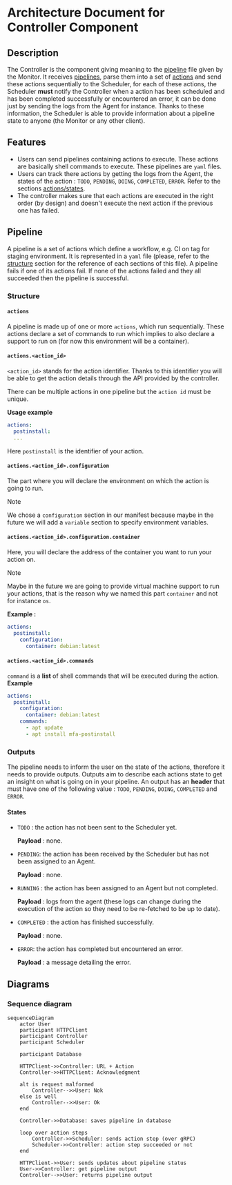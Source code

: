 # Architecture Document for Controller Component

## Description
The Controller is the component giving meaning to the [pipeline](#structure) file given by the Monitor. It receives [pipelines](#pipeline), parse them into a set of [actions](#actions) and send these actions sequentially to the Scheduler, for each of these actions, the Scheduler **must** notify the Controller when a action has been scheduled and has been completed successfully or encountered an error, it can be done just by sending the logs from the Agent for instance. Thanks to these information, the Scheduler is able to provide information about a pipeline state to anyone (the Monitor or any other client).
## Features
- Users can send pipelines containing actions to execute. These actions are basically shell commands to execute. These pipelines are `yaml` files.
- Users can track there actions by getting the logs from the Agent, the states of the action : `TODO`, `PENDING`, `DOING`, `COMPLETED`, `ERROR`. Refer to the sections [actions/states](#States).
- The controller makes sure that each actions are executed in the right order (by design) and doesn't execute the next action if the previous one has failed.
## Pipeline
A pipeline is a set of actions which define a workflow, e.g. CI on tag for staging environment. It is represented in a `yaml` file (please, refer to the [structure](#structure) section for the reference of each sections of this file). A pipeline fails if one of its actions fail. If none of the actions failed and they all succeeded then the pipeline is successful.
### Structure
#### `actions`
A pipeline is made up of one or more `actions`, which run sequentially. These actions declare a set of commands to run which implies to also declare a support to run on (for now this environment will be a container).
#### `actions.<action_id>`
`<action_id>` stands for the action identifier. Thanks to this identifier you will be able to get the action details through the API provided by the controller.

There can be multiple actions in one pipeline but the `action id` must be unique.

**Usage example** 
```yaml
actions:
  postinstall:
  ...
```
Here `postinstall` is the identifier of your action.
#### `actions.<action_id>.configuration`
The part where you will declare the environment on which the action is going to run. 
>[!Note]
> We chose a `configuration` section in our manifest because maybe in the future we will add a `variable` section to specify environment variables. 
#### `actions.<action_id>.configuration.container`
Here, you will declare the address of the container you want to run your action on.
>[!Note]
> Maybe in the future we are going to provide virtual machine support to run your actions, that is the reason why we named this part `container` and not for instance `os`.

**Example :**
```yaml
actions:
  postinstall:
    configuration:
      container: debian:latest
```
#### `actions.<action_id>.commands`
`command` is a **list** of shell commands that will be executed during the action.
**Example**
```yaml
actions:
  postinstall:
    configuration:
      container: debian:latest
    commands:
      - apt update
      - apt install mfa-postinstall
```
### Outputs
The pipeline needs to inform the user on the state of the actions, therefore it needs to provide outputs. Outputs aim to describe each actions state to get an insight on what is going on in your pipeline. An output has an **header** that must have one of the following value : `TODO`, `PENDING`, `DOING`, `COMPLETED` and `ERROR`.
#### States
- `TODO` : the action has not been sent to the Scheduler yet.

  **Payload** : none.

- `PENDING`: the action has been received by the Scheduler but has not been assigned to an Agent.

  **Payload** : none.

- `RUNNING` : the action has been assigned to an Agent but not completed.

  **Payload** : logs from the agent (these logs can change during the execution of the action so they need to be re-fetched to be up to date).

- `COMPLETED` : the action has finished successfully.

  **Payload** : none.

- `ERROR`: the action has completed but encountered an error.

  **Payload** : a message detailing the error.

## Diagrams
### Sequence diagram

```mermaid
sequenceDiagram
    actor User
    participant HTTPClient
    participant Controller
    participant Scheduler

    participant Database

    HTTPClient->>Controller: URL + Action
    Controller->>HTTPClient: Acknowledgment

    alt is request malformed
        Controller-->>User: Nok
    else is well
        Controller-->>User: Ok
    end

    Controller->>Database: saves pipeline in database
    
    loop over action steps
        Controller->>Scheduler: sends action step (over gRPC)
        Scheduler->>Controller: action step succeeded or not
    end
    
    HTTPClient->>User: sends updates about pipeline status
    User->>Controller: get pipeline output
    Controller-->>User: returns pipeline output
```
